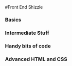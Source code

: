 #Front End Shizzle

### Basics

### Intermediate Stuff

### Handy bits of code

### Advanced HTML and CSS
